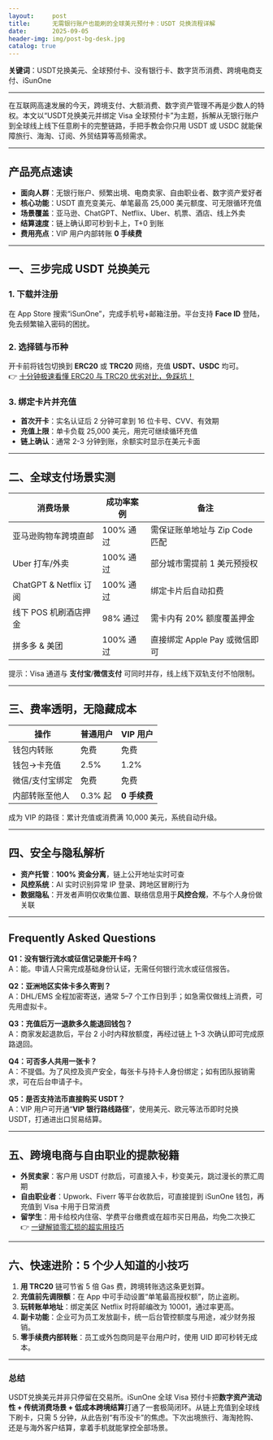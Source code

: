 ```yaml
---
layout:     post
title:      无需银行账户也能刷的全球美元预付卡：USDT 兑换流程详解
date:       2025-09-05
header-img: img/post-bg-desk.jpg
catalog: true
---
```


**关键词**：USDT兑换美元、全球预付卡、没有银行卡、数字货币消费、跨境电商支付、iSunOne

---

在互联网高速发展的今天，跨境支付、大额消费、数字资产管理不再是少数人的特权。本文以“USDT兑换美元并绑定 Visa 全球预付卡”为主题，拆解从无银行账户到全球线上线下任意刷卡的完整链路，手把手教会你只用 USDT 或 USDC 就能保障旅行、海淘、订阅、外贸结算等高频需求。

---

## 产品亮点速读

- **面向人群**：无银行账户、频繁出境、电商卖家、自由职业者、数字资产爱好者  
- **核心功能**：USDT 直充变美元、单笔最高 25,000 美元额度、可无限循环充值  
- **场景覆盖**：亚马逊、ChatGPT、Netflix、Uber、机票、酒店、线上外卖  
- **结算速度**：链上确认即可秒到卡上，T+0 到账  
- **费用亮点**：VIP 用户内部转账 **0 手续费**

---

## 一、三步完成 USDT 兑换美元

### 1. 下载并注册
在 App Store 搜索“iSunOne”，完成手机号+邮箱注册。平台支持 **Face ID** 登陆，免去频繁输入密码的困扰。

### 2. 选择链与币种
开卡前将钱包切换到 **ERC20** 或 **TRC20** 网络，充值 **USDT、USDC** 均可。  
👉 [十分钟极速看懂 ERC20 与 TRC20 优劣对比，免踩坑！](https://okxdog.com/)

### 3. 绑定卡片并充值
- **首次开卡**：实名认证后 2 分钟可拿到 16 位卡号、CVV、有效期  
- **充值上限**：单卡负载 25,000 美元，用完可继续循环充值  
- **链上确认**：通常 2-3 分钟到账，余额实时显示在美元卡面

---

## 二、全球支付场景实测

| 消费场景 | 成功率案例 | 备注 |
|---|---|---|
| 亚马逊购物车跨境直邮 | 100% 通过 | 需保证账单地址与 Zip Code 匹配 |
| Uber 打车/外卖 | 100% 通过 | 部分城市需提前 1 美元预授权 |
| ChatGPT & Netflix 订阅 | 100% 通过 | 绑定卡片后自动扣费 |
| 线下 POS 机刷酒店押金 | 98% 通过 | 需卡内有 20% 额度覆盖押金 |
| 拼多多 & 美团 | 100% 通过 | 直接绑定 Apple Pay 或微信即可 |

提示：Visa 通道与 **支付宝**/**微信支付** 可同时并存，线上线下双轨支付不怕限制。

---

## 三、费率透明，无隐藏成本

| 操作 | 普通用户 | VIP 用户 |
|---|---|---|
| 钱包内转账 | 免费 | 免费 |
| 钱包→卡充值 | 2.5% | 1.2% |
| 微信/支付宝绑定 | 免费 | 免费 |
| 内部转账至他人 | 0.3% 起 | **0 手续费** |

成为 VIP 的路径：累计充值或消费满 10,000 美元，系统自动升级。

---

## 四、安全与隐私解析

- **资产托管**：**100% 资金分离**，链上公开地址实时可查  
- **风控系统**：AI 实时识别异常 IP 登录、跨地区冒刷行为  
- **数据隐私**：开发者声明仅收集位置、联络信息用于**风控合规**，不与个人身份做关联  

---

## Frequently Asked Questions

**Q1：没有银行流水或征信记录能开卡吗？**  
A：能。申请人只需完成基础身份认证，无需任何银行流水或征信报告。

**Q2：亚洲地区实体卡多久寄到？**  
A：DHL/EMS 全程加密寄送，通常 5–7 个工作日到手；如急需仅做线上消费，可先用虚拟卡。

**Q3：充值后万一退款多久能退回钱包？**  
A：商家发起退款后，平台 2 小时内释放额度，再经过链上 1–3 次确认即可完成原路退回。

**Q4：可否多人共用一张卡？**  
A：不提倡。为了风控及资产安全，每张卡与持卡人身份绑定；如有团队报销需求，可在后台申请子卡。

**Q5：是否支持法币直接购买 USDT？**  
A：VIP 用户可开通“**VIP 银行路线路径**”，使用美元、欧元等法币即时兑换 USDT，打通进出口贸易结算。

---

## 五、跨境电商与自由职业的提款秘籍

- **外贸卖家**：客户用 USDT 付款后，可直接入卡，秒变美元，跳过漫长的票汇周期  
- **自由职业者**：Upwork、Fiverr 等平台收款后，可直接提到 iSunOne 钱包，再充值到 Visa 卡用于日常消费  
- **留学生**：用卡给校内住宿、学费平台缴费或在超市买日用品，均免二次换汇 👉 [一键解锁零汇损的超实用技巧](https://okxdog.com/)

---

## 六、快速进阶：5 个少人知道的小技巧

1. **用 TRC20** 链可节省 5 倍 Gas 费，跨境转账选这条更划算。  
2. **充值前先调限额**：在 App 中可手动设置“单笔最高授权额”，防止盗刷。  
3. **玩转账单地址**：绑定美区 Netflix 时将邮编改为 10001，通过率更高。  
4. **副卡功能**：企业可为员工发放副卡，统一后台管控额度与用途，减少财务报销。  
5. **零手续费内部转账**：员工或外包商同是平台用户时，使用 UID 即可秒转无成本。

---

### 总结

USDT兑换美元并非只停留在交易所。iSunOne 全球 Visa 预付卡把**数字资产流动性 + 传统消费场景 + 低成本跨境结算**打通了一套极简闭环。从链上充值到全球线下刷卡，只需 5 分钟，从此告别“有币没卡”的焦虑。下次出境旅行、海淘抢购、还是与海外客户结算，拿着手机就能掌控全部场景。